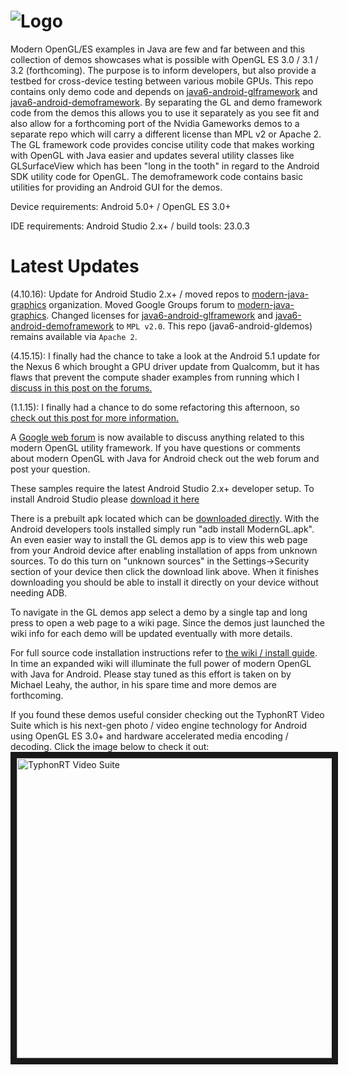 
![Logo](http://i.imgur.com/AapyXg5.png "Logo")
============================
Modern OpenGL/ES examples in Java are few and far between and this collection of demos showcases what is possible with OpenGL ES 3.0 / 3.1 / 3.2 (forthcoming). The purpose is to inform developers, but also provide a testbed for cross-device testing between various mobile GPUs. This repo contains only demo code and depends on <a href="https://github.com/modern-java-graphics/java6-android-glframework" target="_blank">java6-android-glframework</a> and <a href="https://github.com/modern-java-graphics/java6-android-demoframework" target="_blank">java6-android-demoframework</a>. By separating the GL and demo framework code from the demos this allows you to use it separately as you see fit and also allow for a forthcoming port of the Nvidia Gameworks demos to a separate repo which will carry a different license than MPL v2 or Apache 2. The GL framework code provides concise utility code that makes working with OpenGL with Java easier and updates several utility classes like GLSurfaceView which has been "long in the tooth" in regard to the Android SDK utility code for OpenGL. The demoframework code contains basic utilities for providing an Android GUI for the demos. 

Device requirements: Android 5.0+ / OpenGL ES 3.0+ 

IDE requirements: Android Studio 2.x+ / build tools: 23.0.3

Latest Updates
========
(4.10.16): Update for Android Studio 2.x+ / moved repos to [modern-java-graphics](https://github.com/modern-java-graphics) organization. Moved Google Groups forum to <a href="https://groups.google.com/forum/#!forum/modern-java-graphics" target="_blank">modern-java-graphics</a>. Changed licenses for [java6-android-glframework](https://github.com/modern-java-graphics/java6-android-glframework) and [java6-android-demoframework](https://github.com/modern-java-graphics/java6-android-demoframework) to `MPL v2.0`. This repo (java6-android-gldemos) remains available via `Apache 2`.

(4.15.15): I finally had the chance to take a look at the Android 5.1 update for the Nexus 6 which brought a GPU driver update from Qualcomm, but it has flaws that prevent the compute shader examples from running which I 
<a href="https://groups.google.com/forum/#!topic/modern-java-graphics/e28OM-h7Kpw" target="_blank">discuss in this post on the forums.</a>

(1.1.15): I finally had a chance to do some refactoring this afternoon, so 
<a href="https://groups.google.com/forum/#!topic/modern-java-graphics/cKGEl9X-cpU" target="_blank">check out this post for more information.</a>

A <a href="https://groups.google.com/forum/#!forum/modern-java-graphics" target="_blank">Google web forum</a> is now available to discuss anything related to this modern OpenGL utility framework. If you have questions or comments about modern OpenGL with Java for Android check out the web forum and post your question. 

These samples require the latest Android Studio 2.x+ developer setup. To install Android Studio please <a href="http://developer.android.com/sdk/index.html" target="_blank">download it here</a>

There is a prebuilt apk located which can be [downloaded directly](https://github.com/modern-java-graphics/java6-android-gldemos/raw/master/prebuilt-apk/ModernGL.apk). With the Android developers tools installed simply run "adb install ModernGL.apk". An even easier way to install the GL demos app is to view this web page from your Android device after enabling installation of apps from unknown sources. To do this turn on "unknown sources" in the Settings->Security section of your device then click the download link above. When it finishes downloading you should be able to install it directly on your device without needing ADB.

To navigate in the GL demos app select a demo by a single tap and long press to open a web page to a wiki page. Since the demos just launched the wiki info for each demo will be updated eventually with more details. 

For full source code installation instructions refer to <a href="https://github.com/modern-java-graphics/java6-android-gldemos/wiki/installation" target="_blank">the wiki / install guide</a>. In time an expanded wiki will illuminate the full power of modern OpenGL with Java for Android. Please stay tuned as this effort is taken on by Michael Leahy, the author, in his spare time and more demos are forthcoming.

If you found these demos useful consider checking out the TyphonRT Video Suite which is his next-gen photo / video engine technology for Android using OpenGL ES 3.0+ and hardware accelerated media encoding / decoding. Click the image below to check it out:
<a href="http://www.typhonvideo.com/" target="_blank"><img src="http://i.imgur.com/gWh4A8M.png" 
alt="TyphonRT Video Suite" width="850" height="480" border="10" /></a>

